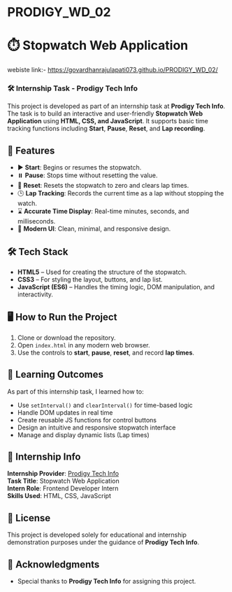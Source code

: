 # PRODIGY_WD_02

# ⏱️ Stopwatch Web Application
webiste link:- https://govardhanrajulapati073.github.io/PRODIGY_WD_02/

### 🛠️ Internship Task - Prodigy Tech Info
This project is developed as part of an internship task at **Prodigy Tech Info**. The task is to build an interactive and user-friendly **Stopwatch Web Application** using **HTML, CSS, and JavaScript**. It supports basic time tracking functions including **Start**, **Pause**, **Reset**, and **Lap recording**.

## 📌 Features
- ▶️ **Start**: Begins or resumes the stopwatch.
- ⏸️ **Pause**: Stops time without resetting the value.
- 🔄 **Reset**: Resets the stopwatch to zero and clears lap times.
- 🕒 **Lap Tracking**: Records the current time as a lap without stopping the watch.
- ⌛ **Accurate Time Display**: Real-time minutes, seconds, and milliseconds.
- 🎨 **Modern UI**: Clean, minimal, and responsive design.

## 🛠️ Tech Stack
- **HTML5** – Used for creating the structure of the stopwatch.
- **CSS3** – For styling the layout, buttons, and lap list.
- **JavaScript (ES6)** – Handles the timing logic, DOM manipulation, and interactivity.


## 🖥️ How to Run the Project
1. Clone or download the repository.
2. Open `index.html` in any modern web browser.
3. Use the controls to **start**, **pause**, **reset**, and record **lap times**.

## 🧠 Learning Outcomes
As part of this internship task, I learned how to:
- Use `setInterval()` and `clearInterval()` for time-based logic
- Handle DOM updates in real time
- Create reusable JS functions for control buttons
- Design an intuitive and responsive stopwatch interface
- Manage and display dynamic lists (Lap times)


## 🏢 Internship Info
**Internship Provider**: [Prodigy Tech Info](https://prodigyinfotech.dev/)  
**Task Title**: Stopwatch Web Application  
**Intern Role**: Frontend Developer Intern  
**Skills Used**: HTML, CSS, JavaScript


## 📃 License
This project is developed solely for educational and internship demonstration purposes under the guidance of **Prodigy Tech Info**.

## 🙌 Acknowledgments
- Special thanks to **Prodigy Tech Info** for assigning this project.




